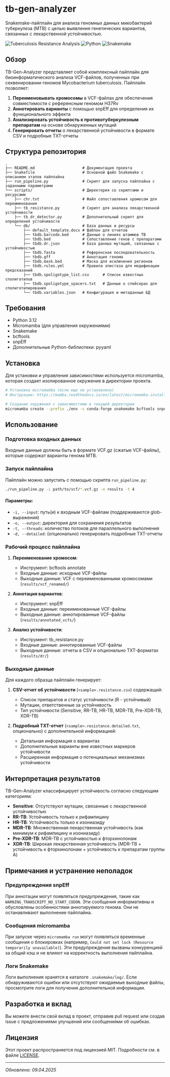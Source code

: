 # tb-gen-analyzer

Snakemake-пайплайн для анализа геномных данных микобактерий туберкулеза (MTB) с целью выявления генетических вариантов, связанных с лекарственной устойчивостью.

![Tuberculosis Resistance Analysis](https://img.shields.io/badge/TB-Resistance%20Analysis-blue)
![Python](https://img.shields.io/badge/Python-3.12-green)
![Snakemake](https://img.shields.io/badge/Snakemake-7.32-orange)

## Обзор

TB-Gen-Analyzer представляет собой комплексный пайплайн для биоинформатического анализа VCF-файлов, полученных при секвенировании геномов Mycobacterium tuberculosis. Пайплайн позволяет:

1. **Переименовывать хромосомы** в VCF-файлах для обеспечения совместимости с референсным геномом H37Rv
2. **Аннотировать варианты** с помощью snpEff для определения их функционального эффекта
3. **Анализировать устойчивость к противотуберкулезным препаратам** на основе обнаруженных мутаций
4. **Генерировать отчеты** о лекарственной устойчивости в формате CSV и подробные TXT-отчеты

## Структура репозитория

```
.
├── README.md                     # Документация проекта
├── Snakefile                     # Основной файл Snakemake с описанием этапов пайплайна
├── run_pipeline.py               # Скрипт для запуска пайплайна с заданными параметрами 
└── scripts/                      # Директория со скриптами и ресурсами
    ├── chr.txt                   # Файл сопоставления хромосом для переименования
    ├── tb_resistance.py          # Скрипт для анализа лекарственной устойчивости
    ├── tb_dr_detector.py         # Дополнительный скрипт для определения устойчивости
    └── db/                       # База данных и ресурсы
        ├── default_template.docx # Шаблон для отчетов
        ├── tbdb.barcode.bed      # Данные о линиях штаммов TB
        ├── tbdb.bed              # Сопоставление генов с препаратами
        ├── tbdb.dr.json          # База данных мутаций, связанных с устойчивостью
        ├── tbdb.fasta            # Референсная последовательность
        ├── tbdb.gff              # Аннотация генома
        ├── tbdb.mask.bed         # Маска для исключения регионов
        ├── tbdb.rules.yml        # Правила эпистаза для модификации предсказаний
        ├── tbdb.spoligotype_list.csv      # Список известных сполиготипов
        ├── tbdb.spoligotype_spacers.txt   # Данные о спейсерах для сполиготипирования
        └── tbdb.variables.json   # Конфигурация и метаданные БД
```

## Требования

- Python 3.12
- Micromamba (для управления окружениями)
- Snakemake
- bcftools
- snpEff
- Дополнительные Python-библиотеки: pyyaml

## Установка

Для установки и управления зависимостями используется micromamba, которая создает изолированное окружение в директории проекта.

```bash
# Установка micromamba (если еще не установлена)
# Инструкции: https://mamba.readthedocs.io/en/latest/micromamba-installation.html

# Создание окружения с зависимостями в текущей директории
micromamba create --prefix ./env -c conda-forge snakemake bcftools snpeff micromamba python=3.12
```

## Использование

### Подготовка входных данных

Входные данные должны быть в формате VCF.gz (сжатые VCF-файлы), которые содержат варианты генома MTB.

### Запуск пайплайна

Пайплайн можно запустить с помощью скрипта `run_pipeline.py`:

```bash
./run_pipeline.py -i path/to/vcf/*.vcf.gz -o results -t 4
```

#### Параметры:

- `-i, --input`: путь(и) к входным VCF-файлам (поддерживаются glob-выражения)
- `-o, --output`: директория для сохранения результатов
- `-t, --threads`: количество потоков для параллельного выполнения
- `-d, --detailed`: (опционально) генерировать подробные TXT-отчеты

### Рабочий процесс пайплайна

1. **Переименование хромосом**:
   - Инструмент: bcftools annotate
   - Входные данные: исходные VCF-файлы
   - Выходные данные: VCF с переименованными хромосомами (`results/vcf_renamed/`)

2. **Аннотация вариантов**:
   - Инструмент: snpEff
   - Входные данные: переименованные VCF-файлы
   - Выходные данные: аннотированные VCF-файлы (`results/annotated_vcfs/`)

3. **Анализ устойчивости**:
   - Инструмент: tb_resistance.py
   - Входные данные: аннотированные VCF-файлы
   - Выходные данные: отчеты в CSV и опционально TXT-форматах (`results/dr/`)

### Выходные данные

Для каждого образца пайплайн генерирует:

1. **CSV-отчет об устойчивости** (`<sample>.resistance.csv`) содержащий:
   - Список препаратов и статус устойчивости (R - устойчивый)
   - Мутации, ответственные за устойчивость
   - Тип устойчивости (Sensitive, RR-TB, HR-TB, MDR-TB, Pre-XDR-TB, XDR-TB)

2. **Подробный TXT-отчет** (`<sample>.resistance.detailed.txt`, опционально) с дополнительной информацией:
   - Детальная информация о вариантах
   - Дополнительные варианты вне известных маркеров устойчивости
   - Расширенная информация о потенциальных механизмах устойчивости

## Интерпретация результатов

TB-Gen-Analyzer классифицирует устойчивость согласно следующим категориям:

- **Sensitive**: Отсутствуют мутации, связанные с лекарственной устойчивостью
- **RR-TB**: Устойчивость только к рифампицину
- **HR-TB**: Устойчивость только к изониазиду
- **MDR-TB**: Множественная лекарственная устойчивость (как минимум к рифампицину и изониазиду)
- **Pre-XDR-TB**: MDR-TB с устойчивостью к фторхинолонам
- **XDR-TB**: Широкая лекарственная устойчивость (MDR-TB + устойчивость к фторхинолонам + устойчивость к препаратам группы A)

## Примечания и устранение неполадок

### Предупреждения snpEff

При аннотации могут появляться предупреждения, такие как `WARNING_TRANSCRIPT_NO_START_CODON`. Эти сообщения информативны и обусловлены особенностями аннотируемого генома. Они не останавливают выполнение пайплайна.

### Сообщения micromamba

При запуске через `micromamba run` могут появляться временные сообщения о блокировках (например, `Could not set lock (Resource temporarily unavailable)`). Эти предупреждения вызваны конкуренцией за общий кэш и не влияют на корректность выполнения пайплайна.

### Логи Snakemake

Логи выполнения хранятся в каталоге `.snakemake/log/`. Если обнаруживаются ошибки или отсутствуют ожидаемые выходные файлы, просмотрите логи для получения дополнительной информации.

## Разработка и вклад

Вы можете внести свой вклад в проект, отправив pull request или создав issue с предложениями улучшений или сообщениями об ошибках.

## Лицензия

Этот проект распространяется под лицензией MIT. Подробности см. в файле [LICENSE](LICENSE).

---

*Обновлено: 09.04.2025*
